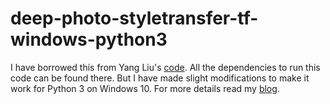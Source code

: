 # deep-photo-styletransfer-tf-windows-python3

I have borrowed this from Yang Liu's [code](https://github.com/LouieYang/deep-photo-styletransfer-tf). All the dependencies to run this code can be found there.
But I have made slight modifications to make it work for Python 3 on Windows 10.
For more details read my [blog](https://mandalsubhajit.wordpress.com/2017/08/13/the-future-of-photo-editing-style-transfer-and-deep-learning/).